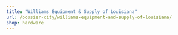 ```yaml
---
title: "Williams Equipment & Supply of Louisiana"
url: /bossier-city/williams-equipment-and-supply-of-louisiana/
shop: hardware
---
```

